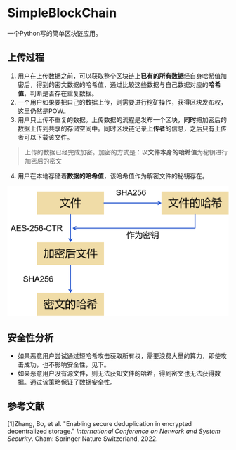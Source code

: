 # SimpleBlockChain
一个Python写的简单区块链应用。

## 上传过程
1. 用户在上传数据之前，可以获取整个区块链上**已有的所有数据**经自身哈希值加密后，得到的密文数据的哈希值，通过比较这些数据与自己数据对应的**哈希值**，判断是否存在重复数据。
2. 一个用户如果要把自己的数据上传，则需要进行挖矿操作，获得区块发布权，这里仍然是POW。
3. 用户只上传不重复的数据。上传数据的流程是发布一个区块，**同时**把加密后的数据上传到共享的存储空间中。同时区块链记录**上传者**的信息，之后只有上传者可以下载该文件。

> 上传的数据已经完成加密。加密的方式是：以**文件本身的哈希值**为秘钥进行加密后的密文

4. 用户在本地存储着**数据的哈希值**，该哈希值作为解密文件的秘钥存在。

<img src="./images/1.png" alt="picture" style="zoom:50%;" />

## 安全性分析

- 如果恶意用户尝试通过短哈希攻击获取所有权，需要浪费大量的算力，即使攻击成功，也不影响安全性，见下。
- 如果恶意用户没有源文件，则无法获知文件的哈希，得到密文也无法获得数据。通过该策略保证了数据安全性。

## 参考文献

[1]Zhang, Bo, et al. "Enabling secure deduplication in encrypted decentralized storage." *International Conference on Network and System Security*. Cham: Springer Nature Switzerland, 2022.
